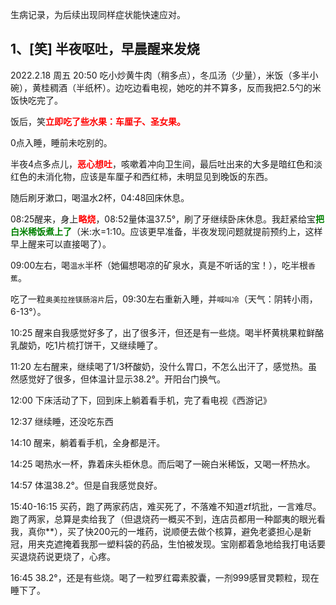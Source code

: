 生病记录，为后续出现同样症状能快速应对。

## 1、[笑] 半夜呕吐，早晨醒来发烧

2022.2.18 周五 20:50 吃小炒黄牛肉（稍多点），冬瓜汤（少量），米饭（多半小碗），黄桂稠酒（半纸杯）。边吃边看电视，她吃的并不算多，反而我把2.5勺的米饭快吃完了。

饭后，笑<span style="color:red;font-weight:bold">立即吃了些水果：车厘子、圣女果。</span>

0点入睡，睡前未吃别的。

半夜4点多点儿，<span style="color:red;font-weight:bold">恶心想吐</span>，咳嗽着冲向卫生间，最后吐出来的大多是暗红色和淡红色的未消化物，应该是车厘子和西红柿，未明显见到晚饭的东西。

随后刷牙漱口，喝温水2杯，04:48回床休息。

08:25醒来，身上<span style="color:red;font-weight:bold">略烧</span>，08:52量体温37.5°，刷了牙继续卧床休息。我赶紧给宝<span style="color:green;font-weight:bold">把白米稀饭煮上了</span>（米:水=1:10。应该更早准备，半夜发现问题就提前预约上，这样早上醒来可以直接喝了）。

09:00左右，喝`温水`半杯（她偏想喝凉的矿泉水，真是不听话的宝！），吃半根`香蕉`。

吃了一粒`奥美拉挫镁肠溶片`后，09:30左右重新入睡，并`喊叫冷`（天气：阴转小雨，6-13°）。

10:25 醒来自我感觉好多了，出了很多汗，但还是有一些烧。喝半杯黄桃果粒鲜酪乳酸奶，吃1片梳打饼干，又继续睡了。

11:20 左右醒来，继续喝了1/3杯酸奶，没什么胃口，不怎么出汗了，感觉热。虽然感觉好了很多，但体温计显示38.2°。开阳台门换气。

12:00 下床活动了下，回到床上躺着看手机，完了看电视《西游记》

12:37 继续睡，还没吃东西

14:10 醒来，躺着看手机，全身都是汗。

14:25 喝热水一杯，靠着床头柜休息。而后喝了一碗白米稀饭，又喝一杯热水。
 
14:57 体温38.2°。但是自我感觉良好。

15:40-16:15 买药，跑了两家药店，难买死了，不落难不知道zf坑批，一言难尽。跑了两家，总算是卖给我了（但退烧药一概买不到，连店员都用一种鄙夷的眼光看我，真你**），买了快200元的一堆药，说顺便去做个核算，避免老婆担心是新冠，用夹克遮掩着我那一塑料袋的药品，生怕被发现。宝刚都着急地给我打电话要买退烧药说更烧了，心疼。

16:45 38.2°，还是有些烧。喝了一粒罗红霉素胶囊，一剂999感冒灵颗粒，现在睡下了。